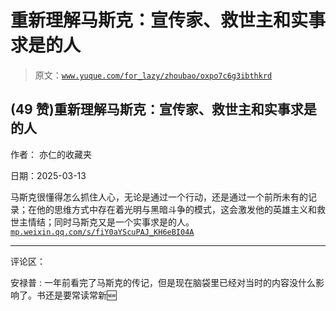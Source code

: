 # 重新理解马斯克：宣传家、救世主和实事求是的人

> 原文：[`www.yuque.com/for_lazy/zhoubao/oxpo7c6g3ibthkrd`](https://www.yuque.com/for_lazy/zhoubao/oxpo7c6g3ibthkrd)

## (49 赞)重新理解马斯克：宣传家、救世主和实事求是的人

作者： 亦仁的收藏夹

日期：2025-03-13

马斯克很懂得怎么抓住人心，无论是通过一个行动，还是通过一个前所未有的记录；在他的思维方式中存在着光明与黑暗斗争的模式，这会激发他的英雄主义和救世主情结；同时马斯克又是一个实事求是的人。 [`mp.weixin.qq.com/s/fiY0aYScuPAJ_KH6eBI04A`](https://mp.weixin.qq.com/s/fiY0aYScuPAJ_KH6eBI04A)

* * *

评论区：

安禄普 : 一年前看完了马斯克的传记，但是现在脑袋里已经对当时的内容没什么影响了。书还是要常读常新🆕